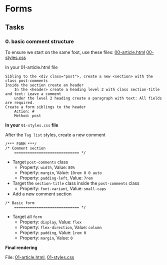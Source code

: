 # Forms

## Tasks

### 0. basic comment structure

To ensure we start on the same foot, use these files:
[00-article.html](00-article.html)
[00-styles.css](00-styles.css)

In your 01-article.html file

    Sibling to the <div class="post">, create a new <section> with the class post-comments
    Inside the section create an header
        In the <header> create a heading level 2 with class section-title and text: Leave a comment
        under the level 2 heading create a paragraph with text: All fields are required.
    Create a form siblings to the header
        Action: #
        Method: post

__In your__ `01-styles.css` __file__

After the `Tag list` styles, create a new comment

```
/*** FORM ***/
/* Comment section
    ============================= */
```

 - Target `post-comments` class
   - Property: `width`, Value: `80%`
   - Property: `margin`, Value: `10rem 0 0 auto`
   - Property: `padding-left`, Value: `7rem`
 - Target the `section-title` class inside the `post-comments` class
   - Property: `font-variant`, Value: `small-caps`
 - Add a new comment section

```
/* Basic form
    ============================= */
```
 - Target all `form`
   - Property: `display`, Value: `flex`
   - Property: `flex-direction`, Value: `column`
   - Property: `padding`, Value: `1rem 0`
   - Property: `margin`, Value: `0`

__Final rendering__

File: [01-article.html](01-article.html), [01-styles.css](01-styles.css)
